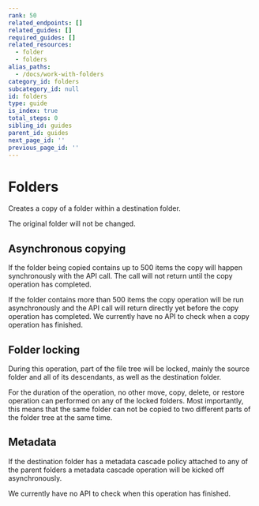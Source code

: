 ```yaml
---
rank: 50
related_endpoints: []
related_guides: []
required_guides: []
related_resources:
  - folder
  - folders
alias_paths:
  - /docs/work-with-folders
category_id: folders
subcategory_id: null
id: folders
type: guide
is_index: true
total_steps: 0
sibling_id: guides
parent_id: guides
next_page_id: ''
previous_page_id: ''
---
```


# Folders

Creates a copy of a folder within a destination folder.

The original folder will not be changed.

## Asynchronous copying

If the folder being copied contains up to 500 items the copy will happen
synchronously with the API call. The call will not return until the copy
operation has completed.

If the folder contains more than 500 items the copy operation will be run
asynchronously and the API call will return directly yet before the copy
operation has completed. We currently have no API to check when a copy operation
has finished.

## Folder locking

During this operation, part of the file tree will be locked, mainly the source
folder and all of its descendants, as well as the destination folder.

For the duration of the operation, no other move, copy, delete, or restore
operation can performed on any of the locked folders. Most importantly, this
means that the same folder can not be copied to two different parts of the
folder tree at the same time.

## Metadata

If the destination folder has a metadata cascade policy attached to any of the
parent folders a metadata cascade operation will be kicked off asynchronously.

We currently have no API to check when this operation has finished.
